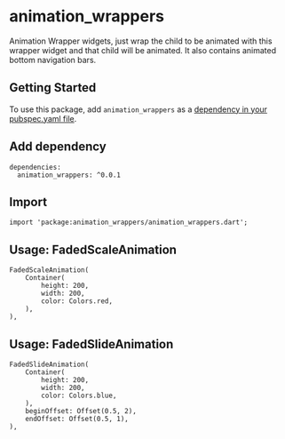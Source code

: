 # animation_wrappers

Animation Wrapper widgets, just wrap the child to be animated with this wrapper widget and that child will be animated. It also contains animated bottom navigation bars.

## Getting Started

To use this package, add `animation_wrappers` as a [dependency in your pubspec.yaml file](https://flutter.io/platform-plugins/).

## Add dependency
```
dependencies:
  animation_wrappers: ^0.0.1
```

## Import
```
import 'package:animation_wrappers/animation_wrappers.dart';
```

## Usage: FadedScaleAnimation
```
FadedScaleAnimation(
    Container(
        height: 200,
        width: 200,
        color: Colors.red,
    ),
),
```
## Usage: FadedSlideAnimation
```
FadedSlideAnimation(
    Container(
        height: 200,
        width: 200,
        color: Colors.blue,
    ),
    beginOffset: Offset(0.5, 2),
    endOffset: Offset(0.5, 1),
),
```